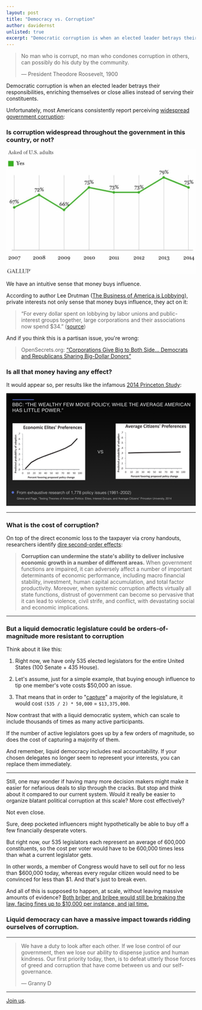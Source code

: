 ```yaml
---
layout: post
title: "Democracy vs. Corruption"
author: davidernst
unlisted: true
excerpt: "Democratic corruption is when an elected leader betrays their responsibilities to their voters, enriching themselves or close allies instead. Most Americans consistently report seeing 'widespread government corruption'."
---
```


> No man who is corrupt, no man who condones corruption in others, can possibly do his duty by the community.
>
> — President Theodore Roosevelt, 1900

Democratic corruption is when an elected leader betrays their responsibilities, enriching themselves or close allies instead of serving their constituents.

Unfortunately, most Americans consistently report perceiving [widespread government corruption](http://www.gallup.com/poll/185759/widespread-government-corruption.aspx):

### Is corruption widespread throughout the government in this country, or not?

![](/assets/article_images/2017-08-27-democracy-vs-corruption/gallup-is-corruption-widespread.jpg)

We have an intuitive sense that money buys influence.

According to author Lee Drutman ([The Business of America is Lobbying](http://www.oxfordscholarship.com/view/10.1093/acprof:oso/9780190215514.001.0001/acprof-9780190215514)), private interests not only sense that money buys influence, they act on it:

> “For every dollar spent on lobbying by labor unions and public-interest groups together, large corporations and their associations now spend $34.” ([source](https://www.theatlantic.com/business/archive/2015/04/how-corporate-lobbyists-conquered-american-democracy/390822/))

And if you think this is a partisan issue, you're wrong:

> OpenSecrets.org: [“Corporations Give Big to Both Side... Democrats and Republicans Sharing Big-Dollar Donors”](https://www.opensecrets.org/news/2010/11/democrats-and-republicans-sharing-b/)

### Is all that money having any effect?

It would appear so, per results like the infamous [2014 Princeton Study](http://www.bbc.com/news/blogs-echochambers-27074746):

![](/assets/article_images/2017-08-27-democracy-vs-corruption/Princeton-Study.png)

------------

### What is the cost of corruption?

On top of the direct economic loss to the taxpayer via crony handouts, researchers identify [dire second-order effects](http://www.imf.org/external/pubs/ft/sdn/2016/sdn1605.pdf):

> **Corruption can undermine the state's ability to deliver inclusive economic growth in a
number of different areas.** When government functions are impaired, it can adversely affect a
number of important determinants of economic performance, including macro financial stability,
investment, human capital accumulation, and total factor productivity. Moreover, when systemic
corruption affects virtually all state functions, distrust of government can become so pervasive that it
can lead to violence, civil strife, and conflict, with devastating social and economic implications.

------------

### But a liquid democratic legislature could be orders-of-magnitude more resistant to corruption

Think about it like this:

1. Right now, we have only 535 elected legislators for the entire United States (100 Senate + 435 House).

1. Let's assume, just for a simple example, that buying enough influence to tip one member's vote costs $50,000 an issue.

1. That means that in order to "[capture](https://en.wikipedia.org/wiki/Regulatory_capture)" a majority of the legislature, it would cost `(535 / 2) * 50,000` = `$13,375,000`.

Now contrast that with a liquid democratic system, which can scale to include thousands of times as many active participants.

If the number of active legislators goes up by a few orders of magnitude, so does the cost of capturing a majority of them.

And remember, liquid democracy includes real accountability. If your chosen delegates no longer seem to represent your interests, you can replace them immediately.

------------

Still, one may wonder if having many more decision makers might make it easier for nefarious deals to slip through the cracks. But stop and think about it compared to our current system. Would it really be easier to organize blatant political corruption at this scale? More cost effectively?

Not even close.

Sure, deep pocketed influencers might hypothetically be able to buy off a few financially desperate voters.

But right now, our 535 legislators each represent an average of 600,000 constituents, so the cost per voter would have to be 600,000 times less than what a current legislator gets.

In other words, a member of Congress would have to sell out for no less than $600,000 today, whereas every regular citizen would need to be convinced for less than $1. And that's just to break even.

And all of this is supposed to happen, at scale, without leaving massive amounts of evidence? [Both briber and bribee would still be breaking the law, facing fines up to $10,000 per instance, and jail time.](https://www.law.cornell.edu/uscode/text/18/597)

### Liquid democracy can have a massive impact towards ridding ourselves of corruption.

------------

> We have a duty to look after each other. If we lose control of our government, then we lose our ability to dispense justice and human kindness. Our first priority today, then, is to defeat utterly those forces of greed and corruption that have come between us and our self-governance.
>
> — Granny D

------------

[Join us](https://liquid.vote).
